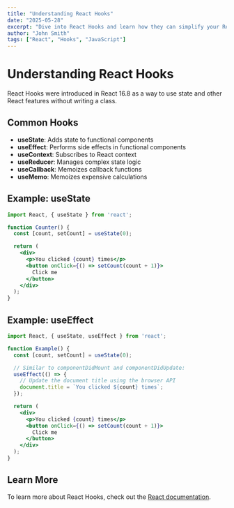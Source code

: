 ```yaml
---
title: "Understanding React Hooks"
date: "2025-05-28"
excerpt: "Dive into React Hooks and learn how they can simplify your React components."
author: "John Smith"
tags: ["React", "Hooks", "JavaScript"]
---
```


# Understanding React Hooks

React Hooks were introduced in React 16.8 as a way to use state and other React features without writing a class.

## Common Hooks

- **useState**: Adds state to functional components
- **useEffect**: Performs side effects in functional components
- **useContext**: Subscribes to React context
- **useReducer**: Manages complex state logic
- **useCallback**: Memoizes callback functions
- **useMemo**: Memoizes expensive calculations

## Example: useState

```jsx
import React, { useState } from 'react';

function Counter() {
  const [count, setCount] = useState(0);

  return (
    <div>
      <p>You clicked {count} times</p>
      <button onClick={() => setCount(count + 1)}>
        Click me
      </button>
    </div>
  );
}
```

## Example: useEffect

```jsx
import React, { useState, useEffect } from 'react';

function Example() {
  const [count, setCount] = useState(0);

  // Similar to componentDidMount and componentDidUpdate:
  useEffect(() => {
    // Update the document title using the browser API
    document.title = `You clicked ${count} times`;
  });

  return (
    <div>
      <p>You clicked {count} times</p>
      <button onClick={() => setCount(count + 1)}>
        Click me
      </button>
    </div>
  );
}
```

## Learn More

To learn more about React Hooks, check out the [React documentation](https://reactjs.org/docs/hooks-intro.html).
